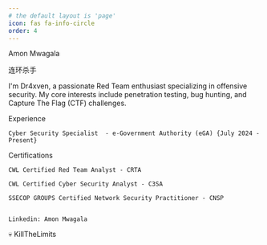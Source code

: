 ```yaml
---
# the default layout is 'page'
icon: fas fa-info-circle
order: 4
---
```

<!-- icon 	order
fas fa-info-circle -->
	
Amon Mwagala

  连环杀手

I'm Dr4xven, a passionate Red Team enthusiast specializing in offensive security. My core interests include penetration testing, bug hunting, and Capture The Flag (CTF) challenges.

Experience

    Cyber Security Specialist  - e-Government Authority (eGA) {July 2024 - Present} 


Certifications

    CWL Certified Red Team Analyst - CRTA 

    CWL Certified Cyber Security Analyst - C3SA 

    SSECOP GROUPS Certified Network Security Practitioner - CNSP 


    Linkedin: Amon Mwagala

💀 KillTheLimits
